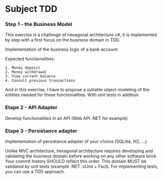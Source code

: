 # Subject TDD

### Step 1 - the Business Model
This exercise is a challenge of hexagonal architecture c#, it is implemented by step with a first focus on the business domain in TDD.

Implementation of the business logic of a bank account:

Expected functionalities:
```
1. Money deposit
2. Money withdrawal
3. View current balance
4. Consult previous transactions
```


And in this exercise, I have to propose a suitable object modeling of the entities needed for these functionalities. With unit tests in addition


### Etape 2 - API Adapter

Develop functionalities in an API (Web API .NET for example)

### Etape 3 - Persistance adapter

Implementation of persistance adapter of your choice (SQLlite, H2, ...).

Unlike MVC architecture, hexagonal architecture requires developing and validating the business domain before working on any other software brick. Your commit history SHOULD reflect this order. This domain MUST be validated by unit tests (example .NET :xUnit + Fact). For implementing tests, you can use a TDD approach.